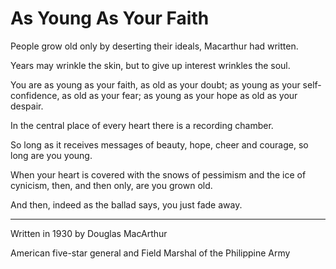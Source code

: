 # As Young As Your Faith


People grow old only by deserting their ideals, Macarthur had written.

Years may wrinkle the skin, but to give up interest wrinkles the soul.

You are as young as your faith, as old as your doubt; as young as your self-confidence, as old as your fear; as young as your hope as old as your despair.


In the central place of every heart there is a recording chamber.

So long as it receives messages of beauty, hope, cheer and courage, so long are you young.

When your heart is covered with the snows of pessimism and the ice of cynicism, then, and then only, are you grown old.


And then, indeed as the ballad says, you just fade away.


----


Written in 1930 by Douglas MacArthur

American five-star general and Field Marshal of the Philippine Army


